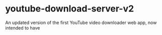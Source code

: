 # youtube-download-server-v2
An updated version of the first YouTube video downloader web app, now intended to have 

